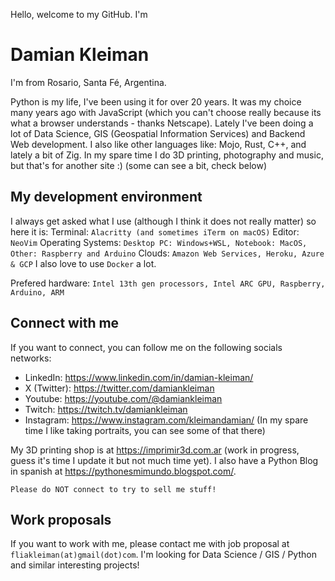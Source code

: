 Hello, welcome to my GitHub. I'm 
# Damian Kleiman

I'm from Rosario, Santa Fé, Argentina. 

Python is my life, I've been using it for over 20 years. It was my choice many years ago with JavaScript (which you can't choose really because its what a browser understands - thanks Netscape).
Lately I've been doing a lot of Data Science, GIS (Geospatial Information Services) and Backend Web development. I also like other languages like: Mojo, Rust, C++, and lately a bit of Zig.
In my spare time I do 3D printing, photography and music, but that's for another site :) (some can see a bit, check below)

## My development environment

I always get asked what I use (although I think it does not really matter) so here it is:
Terminal:
`
Alacritty (and sometimes iTerm on macOS)
`
Editor:
` 
NeoVim
`
Operating Systems:
`
Desktop PC: Windows+WSL, Notebook: MacOS, Other: Raspberry and Arduino
`
Clouds:
`
Amazon Web Services, Heroku, Azure & GCP
`
I also love to use `Docker` a lot.

Prefered hardware:
`
Intel 13th gen processors, Intel ARC GPU, Raspberry, Arduino, ARM
`


## Connect with me
If you want to connect, you can follow me on the following socials networks:
- LinkedIn: https://www.linkedin.com/in/damian-kleiman/
- X (Twitter): https://twitter.com/damiankleiman
- Youtube: https://youtube.com/@damiankleiman
- Twitch: https://twitch.tv/damiankleiman
- Instagram: https://www.instagram.com/kleimandamian/
  (In my spare time I like taking portraits, you can see some of that there)

My 3D printing shop is at https://imprimir3d.com.ar (work in progress, guess it's time I update it but not much time yet). I also have a Python Blog in spanish at https://pythonesmimundo.blogspot.com/.

`
Please do NOT connect to try to sell me stuff!
`

## Work proposals
If you want to work with me, please contact me with job proposal at `fliakleiman(at)gmail(dot)com`. I'm looking for Data Science / GIS / Python and similar interesting projects! 
